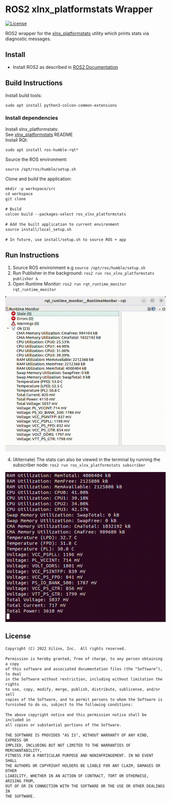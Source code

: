 # ROS2 xlnx_platformstats Wrapper
[![License](https://img.shields.io/badge/license-MIT-green)](./LICENSE)

ROS2 wrapper for the [xlnx_platformstats](https://github.com/Xilinx/xlnx_platformstats) utility which prints stats via diagnostic messages.

## Install
- Install ROS2 as described in [ROS2 Documentation](https://docs.ros.org/en/humble/Installation/Ubuntu-Install-Debians.html)


## Build Instructions

Install build tools:
```
sudo apt install python3-colcon-common-extensions
```

### Install dependencies
Install xlnx_platformstats:  
See [xlnx_platformstats](https://github.com/Xilinx/xlnx_platformstats) README  
Install RQt:
```
sudo apt install ros-humble-rqt*
```

Source the ROS environment:
```
source /opt/ros/humble/setup.sh
```

Clone and build the application:
```
mkdir -p workspace/src
cd workspace
git clone

# Build
colcon build --packages-select ros_xlnx_platformstats

# Add the built application to current environment
source install/local_setup.sh

# In future, use install/setup.sh to source ROS + app
```
## Run Instructions

1. Source ROS environment e.g `source /opt/ros/humble/setup.sh`
2. Run Publisher in the background: `ros2 run ros_xlnx_platformstats publisher &`
3. Open Runtime Monitor: `ros2 run rqt_runtime_monitor rqt_runtime_monitor`

![rqt_runtime_monitor](.github/rqt_runtime_monitor.gif)

4. (Alternate) The stats can also be viewed in the terminal by running the
subscriber node: `ros2 run ros_xlnx_platformstats subscriber`

![subscriber_output](.github/subscriber_output.gif)

## License

```
Copyright (C) 2022 Xilinx, Inc.  All rights reserved.

Permission is hereby granted, free of charge, to any person obtaining a copy
of this software and associated documentation files (the "Software"), to deal
in the Software without restriction, including without limitation the rights
to use, copy, modify, merge, publish, distribute, sublicense, and/or sell
copies of the Software, and to permit persons to whom the Software is
furnished to do so, subject to the following conditions:

The above copyright notice and this permission notice shall be included in
all copies or substantial portions of the Software.

THE SOFTWARE IS PROVIDED "AS IS", WITHOUT WARRANTY OF ANY KIND, EXPRESS OR
IMPLIED, INCLUDING BUT NOT LIMITED TO THE WARRANTIES OF MERCHANTABILITY,
FITNESS FOR A PARTICULAR PURPOSE AND NONINFRINGEMENT. IN NO EVENT SHALL
THE AUTHORS OR COPYRIGHT HOLDERS BE LIABLE FOR ANY CLAIM, DAMAGES OR OTHER
LIABILITY, WHETHER IN AN ACTION OF CONTRACT, TORT OR OTHERWISE, ARISING FROM,
OUT OF OR IN CONNECTION WITH THE SOFTWARE OR THE USE OR OTHER DEALINGS IN
THE SOFTWARE.
```
